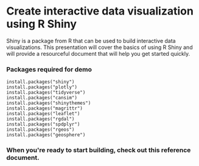 # Create interactive data visualization using R Shiny

Shiny is a package from R that can be used to build interactive data visualizations. 
This presentation will cover the basics of using R Shiny and will provide a resourceful document that will help you get started quickly. 

### Packages required for demo

```
install.packages("shiny")
install.packages("plotly")
install.packages("tidyverse")
install.packages("cansim")
install.packages("shinythemes")
install.packages("magrittr")
install.packages("leaflet")
install.packages("rgdal")
install.packages("spdplyr")
install.packages("rgeos")
install.packages("geosphere")
```


### When you're ready to start building, check out this reference document. 
